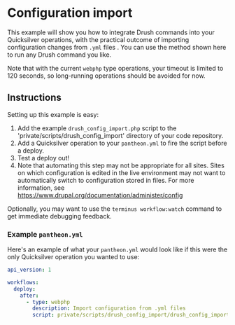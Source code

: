 # Configuration import #

This example will show you how to integrate Drush commands into your Quicksilver operations, with the practical outcome of importing configuration changes from `.yml` files . You can use the method shown here to run any Drush command you like.

Note that with the current `webphp` type operations, your timeout is limited to 120 seconds, so long-running operations should be avoided for now. 

## Instructions ##

Setting up this example is easy:

1. Add the example `drush_config_import.php` script to the 'private/scripts/drush_config_import' directory of your code repository.
2. Add a Quicksilver operation to your `pantheon.yml` to fire the script before a deploy.
3. Test a deploy out!
4. Note that automating this step may not be appropriate for all sites. Sites on which configuration is edited in the live environment may not want to automatically switch to configuration stored in files. For more information, see https://www.drupal.org/documentation/administer/config

Optionally, you may want to use the `terminus workflow:watch` command to get immediate debugging feedback.

### Example `pantheon.yml` ###

Here's an example of what your `pantheon.yml` would look like if this were the only Quicksilver operation you wanted to use:

```yaml
api_version: 1

workflows:
  deploy:
    after:
      - type: webphp
        description: Import configuration from .yml files
        script: private/scripts/drush_config_import/drush_config_import.php
```
